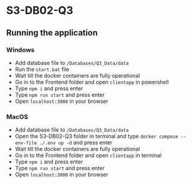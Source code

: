 # S3-DB02-Q3

## Running the application
### Windows
 - Add database file to `/Databases/Q3_Data/data`
 - Run the `start.bat` file
 - Wait till the docker containers are fully operational
 - Go in to the Frontend folder and open `clientapp` in powershell
 - Type `npm i` and press enter
 - Type `npm run start` and press enter
 - Open `localhost:3000` in your browser

### MacOS
 - Add database file to `/Databases/Q3_Data/data`
 - Open the S3-DB02-Q3 folder in terminal and type `docker compose --env-file ./.env up -d` and press enter
 - Wait till the docker containers are fully operational
 - Go in to the Frontend folder and open `clientapp` in terminal
 - Type `npm i` and press enter
 - Type `npm run start` and press enter
 - Open `localhost:3000` in your browser
